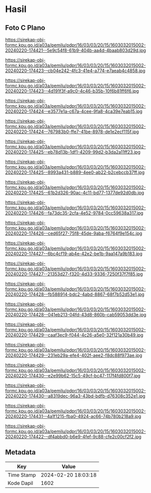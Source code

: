 # Hasil

## Foto C Plano

https://sirekap-obj-formc.kpu.go.id/a03a/pemilu/pdpr/16/03/03/20/15/1603032015002-20240220-174421--5e9c54f8-61b9-404b-aa4d-4baab803d29d.jpg

https://sirekap-obj-formc.kpu.go.id/a03a/pemilu/pdpr/16/03/03/20/15/1603032015002-20240220-174423--cb04e242-4fc3-41e4-a774-e7aeab4c4858.jpg

https://sirekap-obj-formc.kpu.go.id/a03a/pemilu/pdpr/16/03/03/20/15/1603032015002-20240220-174423--4d191f3f-a9c0-4c46-b35b-10f6b81ff6f6.jpg

https://sirekap-obj-formc.kpu.go.id/a03a/pemilu/pdpr/16/03/03/20/15/1603032015002-20240220-174424--e3577e1a-c67a-4cee-9fa8-4ca39e7eab15.jpg

https://sirekap-obj-formc.kpu.go.id/a03a/pemilu/pdpr/16/03/03/20/15/1603032015002-20240220-174424--767983b0-ffe7-41be-8978-de1e2ecf115f.jpg

https://sirekap-obj-formc.kpu.go.id/a03a/pemilu/pdpr/16/03/03/20/15/1603032015002-20240220-174425--eb78d13b-1df1-4209-99d2-b3da2a11ff23.jpg

https://sirekap-obj-formc.kpu.go.id/a03a/pemilu/pdpr/16/03/03/20/15/1603032015002-20240220-174425--8993a431-b889-4ee0-ab22-b2cebccb37ff.jpg

https://sirekap-obj-formc.kpu.go.id/a03a/pemilu/pdpr/16/03/03/20/15/1603032015002-20240220-174425--61b2d326-90ac-4c11-bd77-1377de92d0db.jpg

https://sirekap-obj-formc.kpu.go.id/a03a/pemilu/pdpr/16/03/03/20/15/1603032015002-20240220-174426--fa73dc35-2cfa-4e52-9784-0cc59638a317.jpg

https://sirekap-obj-formc.kpu.go.id/a03a/pemilu/pdpr/16/03/03/20/15/1603032015002-20240220-174426--ced65f27-75f8-45de-9aba-f6764f9e154c.jpg

https://sirekap-obj-formc.kpu.go.id/a03a/pemilu/pdpr/16/03/03/20/15/1603032015002-20240220-174427--6bc4cf19-ab4e-42e2-be1b-9aa147a9b183.jpg

https://sirekap-obj-formc.kpu.go.id/a03a/pemilu/pdpr/16/03/03/20/15/1603032015002-20240220-174427--21353d27-f320-4d33-9336-7250f37f7f85.jpg

https://sirekap-obj-formc.kpu.go.id/a03a/pemilu/pdpr/16/03/03/20/15/1603032015002-20240220-174428--fb588914-bdc2-4abd-8867-68f7b52d53e1.jpg

https://sirekap-obj-formc.kpu.go.id/a03a/pemilu/pdpr/16/03/03/20/15/1603032015002-20240220-174428--041eb213-04fd-43d8-860b-cab59053dd3e.jpg

https://sirekap-obj-formc.kpu.go.id/a03a/pemilu/pdpr/16/03/03/20/15/1603032015002-20240220-174429--caaf3ec9-f044-4c26-a5e0-32f121a30b49.jpg

https://sirekap-obj-formc.kpu.go.id/a03a/pemilu/pdpr/16/03/03/20/15/1603032015002-20240220-174429--231eb29a-efe4-402f-aee2-f8dc88f973ae.jpg

https://sirekap-obj-formc.kpu.go.id/a03a/pemilu/pdpr/16/03/03/20/15/1603032015002-20240220-174430--e2e99b62-15c5-49cf-bc47-117f4fd800f7.jpg

https://sirekap-obj-formc.kpu.go.id/a03a/pemilu/pdpr/16/03/03/20/15/1603032015002-20240220-174430--a8319dec-96a3-43bd-bdfb-d76308c352e1.jpg

https://sirekap-obj-formc.kpu.go.id/a03a/pemilu/pdpr/16/03/03/20/15/1603032015002-20240220-174431--4a1f1215-fba0-4924-ac66-74b780b218a9.jpg

https://sirekap-obj-formc.kpu.go.id/a03a/pemilu/pdpr/16/03/03/20/15/1603032015002-20240220-174422--df4abbd0-b6e9-4fef-9c88-cfe2c00cf2f2.jpg


## Metadata

| Key        | Value               |
| ---------- | ------------------- |
| Time Stamp | 2024-02-20 18:03:18 |
| Kode Dapil | 1602                |



